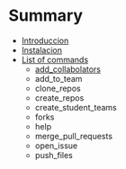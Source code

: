# Summary

* [Introduccion](README.md)
* [Instalacion](instalacion.md)
* [List of commands](list_of_commands.md)
   * [add_collabolators](addcollabolators.md)
   * add_to_team
   * clone_repos
   * create_repos
   * create_student_teams
   * forks
   * help
   * merge_pull_requests
   * open_issue
   * push_files

